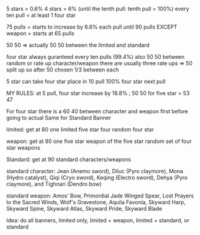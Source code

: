 5 stars = 0.6%
4 stars = 6% (until the tenth pull: tenth pull = 100%)
every ten pull = at least 1 four star

75 pulls = starts to increase by 6.6% each pull until 90 pulls
EXCEPT weapon = starts at 65 pulls

50 50 => actually 50 50
between the limited and standard

four star always guranteed every ten pulls (99.4%)
also 50 50 between random or rate up character/weapon
there are usually three rate ups => 50 split up so after 50 chosen 1/3 between each

5 star can take four star place in 10 pull
100% four star next pull

MY RULES: at 5 pull, four star increase by 18.8% ; 50 50 for five star = 53 47

For four star there is a 60 40 between character and weapon first before going to actual
Same for Standard Banner


limited: get at 80
one limited five star
four random four star

weapon: get at 80
one five star weapon of the five star
random set of four star weapons

Standard: get at 90
standard characters/weapons



standard character: Jean (Anemo sword), Diluc (Pyro claymore), Mona (Hydro catalyst), Qiqi (Cryo sword), Keqing (Electro sword), Dehya (Pyro claymore), and Tighnari (Dendro bow)

standard weapon: Amos' Bow, Primordial Jade Winged Spear, Lost Prayers to the Sacred Winds, Wolf's Gravestone, Aquila Favonia, Skyward Harp, Skyward Spine, Skyward Atlas, Skyward Pride, Skyward Blade

Idea: do all banners, limited only, limited + weapon, limited + standard, or standard